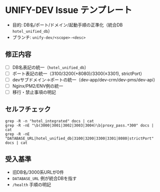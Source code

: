 # UNIFY-DEV Issue テンプレート

- 目的: DB名/ポート/ドメイン/起動手順の正準化（統合DB `hotel_unified_db`）
- ブランチ: `unify-dev/<scope>-<desc>`

## 修正内容
- [ ] DB名表記の統一（`hotel_unified_db`）
- [ ] ポート表記の統一（3100/3200(+8080)/3300(±3301), strictPort）
- [ ] devサブドメイン→ポートの統一（dev-app/dev-crm/dev-pms/dev-api）
- [ ] Nginx/PM2/ENV例の統一
- [ ] 移行・禁止事項の明記

## セルフチェック
```
grep -R -n "hotel_integrated" docs | cat
grep -R -nE "\b(3000|3001|3002|3003|3004)\b|proxy_pass.*300" docs | cat
grep -R -nE "DATABASE_URL|hotel_unified_db|3100|3200|3300|3301|8080|strictPort" docs | cat
```

## 受入基準
- 旧DB名/3000系URLが0件
- `DATABASE_URL` 例が統合DBを指す
- `/health` 手順の明記
